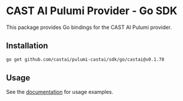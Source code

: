 # CAST AI Pulumi Provider - Go SDK

This package provides Go bindings for the CAST AI Pulumi provider.

## Installation

```bash
go get github.com/castai/pulumi-castai/sdk/go/castai@v0.1.78
```

## Usage

See the [documentation](https://www.pulumi.com/registry/packages/castai/) for usage examples.
